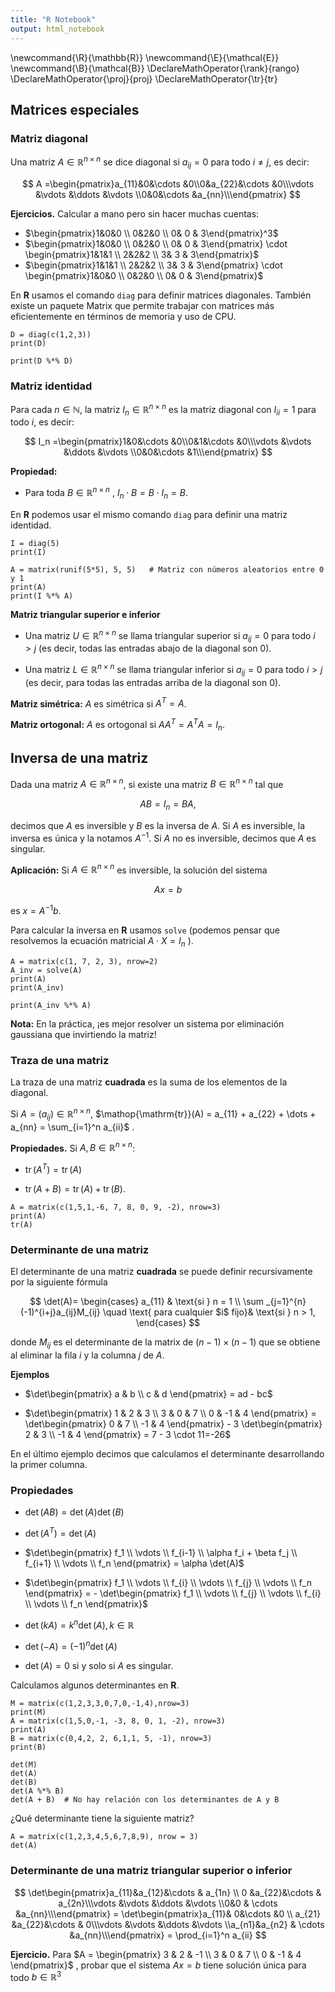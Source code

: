 ```yaml
---
title: "R Notebook"
output: html_notebook
---
```


\newcommand{\R}{\mathbb{R}}
\newcommand{\E}{\mathcal{E}}
\newcommand{\B}{\mathcal{B}}
\DeclareMathOperator{\rank}{rango}
\DeclareMathOperator{\proj}{proj}
\DeclareMathOperator{\tr}{tr}

$$
\newcommand{\mathbb{R}}{\mathbb{R}}
\newcommand{\mathcal{E}}{\mathcal{E}}
\newcommand{\mathcal{B}}{\mathcal{B}}
\DeclareMathOperator{\mathop{\mathrm{rango}}}{rango}
\DeclareMathOperator{\mathop{\mathrm{proj}}}{proj}
\DeclareMathOperator{\mathop{\mathrm{tr}}}{tr}
$$

## Matrices especiales

### Matriz diagonal

Una matriz $A \in \mathbb{R}^{n \times n}$ se dice diagonal si $a_{ij} = 0$ para todo $i \neq j$, es decir:

$$
A =\begin{pmatrix}a_{11}&0&\cdots &0\\0&a_{22}&\cdots &0\\\vdots &\vdots &\ddots &\vdots \\0&0&\cdots &a_{nn}\\\end{pmatrix}
$$

**Ejercicios.** Calcular a mano pero sin hacer muchas cuentas:

-   $\begin{pmatrix}1&0&0 \\ 0&2&0 \\ 0& 0 & 3\end{pmatrix}^3$
-   $\begin{pmatrix}1&0&0 \\ 0&2&0 \\ 0& 0 & 3\end{pmatrix} \cdot \begin{pmatrix}1&1&1 \\ 2&2&2 \\ 3& 3 & 3\end{pmatrix}$
-   $\begin{pmatrix}1&1&1 \\ 2&2&2 \\ 3& 3 & 3\end{pmatrix} \cdot \begin{pmatrix}1&0&0 \\ 0&2&0 \\ 0& 0 & 3\end{pmatrix}$

En **R** usamos el comando `diag` para definir matrices diagonales. También existe un paquete Matrix que permite trabajar con matrices más eficientemente en términos de memoria y uso de CPU.

```{r}
D = diag(c(1,2,3))
print(D)

print(D %*% D)
```

### Matriz identidad

Para cada $n \in \mathbb{N}$, la matriz $I_n \in \mathbb{R}^{n \times n}$ es la matriz diagonal con $I_{ii} = 1$ para todo $i$, es decir:

$$
I_n =\begin{pmatrix}1&0&\cdots &0\\0&1&\cdots &0\\\vdots &\vdots &\ddots &\vdots \\0&0&\cdots &1\\\end{pmatrix}
$$

**Propiedad:**

-   Para toda $B \in \mathbb{R}^{n \times n}$ , $I_n \cdot B = B \cdot I_n = B$.

En **R** podemos usar el mismo comando `diag` para definir una matriz identidad.

```{r}
I = diag(5)
print(I)

A = matrix(runif(5*5), 5, 5)   # Matriz con números aleatorios entre 0 y 1
print(A)
print(I %*% A)
```

**Matriz triangular superior e inferior**

-   Una matriz $U \in \mathbb{R}^{n \times n}$ se llama triangular superior si $a_{ij} = 0$ para todo $i > j$ (es decir, todas las entradas abajo de la diagonal son 0).

-   Una matriz $L \in \mathbb{R}^{n \times n}$ se llama triangular inferior si $a_{ij} = 0$ para todo $i > j$ (es decir, para todas las entradas arriba de la diagonal son 0).

**Matriz simétrica:** $A$ es simétrica si $A^T = A$.

**Matriz ortogonal:** $A$ es ortogonal si $AA^T = A^TA = I_n$.

## Inversa de una matriz

Dada una matriz $A \in \mathbb{R}^{n \times n}$, si existe una matriz $B \in \mathbb{R}^{n\times n}$ tal que

$$
AB = I_n = BA,
$$

decimos que $A$ es inversible y $B$ es la inversa de $A$. Si $A$ es inversible, la inversa es única y la notamos $A^{-1}$. Si $A$ no es inversible, decimos que $A$ es singular.

**Aplicación:** Si $A \in \mathbb{R}^{n \times n}$ es inversible, la solución del sistema

$$
Ax = b
$$

es $x = A^{-1}b$.

Para calcular la inversa en **R** usamos `solve` (podemos pensar que resolvemos la ecuación matricial $A \cdot X = I_n$ ).

```{r}
A = matrix(c(1, 7, 2, 3), nrow=2)
A_inv = solve(A)  
print(A)
print(A_inv)

print(A_inv %*% A)

```

**Nota:** En la práctica, ¡es mejor resolver un sistema por eliminación gaussiana que invirtiendo la matriz!

### Traza de una matriz

La traza de una matriz **cuadrada** es la suma de los elementos de la diagonal.

Si $A = (a_{ij}) \in \mathbb{R}^{n \times n}$, $\mathop{\mathrm{tr}}(A) = a_{11} + a_{22} + \dots + a_{nn} = \sum_{i=1}^n a_{ii}$ .

**Propiedades.** Si $A, B \in \mathbb{R}^{n \times n}$:

-   $\mathop{\mathrm{tr}}(A^T)=\mathop{\mathrm{tr}}(A)$

-   $\mathop{\mathrm{tr}}(A+B) = \mathop{\mathrm{tr}}(A) + \mathop{\mathrm{tr}}(B)$.

```{r}
A = matrix(c(1,5,1,-6, 7, 8, 0, 9, -2), nrow=3)
print(A)
tr(A)
```

### Determinante de una matriz

El determinante de una matriz **cuadrada** se puede definir recursivamente por la siguiente fórmula

$$
\det(A)= \begin{cases}
a_{11} & \text{si } n = 1 \\
\sum _{j=1}^{n}(-1)^{i+j}a_{ij}M_{ij} \quad \text{ para cualquier $i$ fijo}& \text{si } n > 1,
\end{cases}
$$

donde $M_{ij}$ es el determinante de la matrix de $(n-1) \times (n-1)$ que se obtiene al eliminar la fila $i$ y la columna $j$ de $A$.

**Ejemplos**

-   $\det\begin{pmatrix} a & b \\ c & d \end{pmatrix} = ad - bc$

-   $\det\begin{pmatrix} 1 & 2 & 3 \\ 3 & 0 & 7 \\ 0 & -1 & 4 \end{pmatrix} = \det\begin{pmatrix} 0 & 7 \\ -1 & 4 \end{pmatrix} - 3 \det\begin{pmatrix} 2 & 3 \\ -1 & 4 \end{pmatrix} = 7 - 3 \cdot 11=-26$

En el último ejemplo decimos que calculamos el determinante desarrollando la primer columna.

### Propiedades

-   $\det(AB) = \det(A)\det(B)$

-   $\det(A^T) = \det(A)$

-   $\det\begin{pmatrix} f_1 \\ \vdots \\ f_{i-1} \\ \alpha f_i + \beta f_j \\ f_{i+1} \\ \vdots \\ f_n \end{pmatrix} = \alpha \det(A)$

-   $\det\begin{pmatrix} f_1 \\ \vdots \\ f_{i} \\ \vdots \\ f_{j} \\ \vdots \\ f_n \end{pmatrix} = - \det\begin{pmatrix} f_1 \\ \vdots \\ f_{j} \\ \vdots \\ f_{i} \\ \vdots \\ f_n \end{pmatrix}$

-   $\det(kA)=k^n \det(A), k \in \mathbb{R}$

-   $\det(-A)=(-1)^n \det(A)$

-   $\det(A) = 0$ si y solo si $A$ es singular.

Calculamos algunos determinantes en **R**.

```{r}
M = matrix(c(1,2,3,3,0,7,0,-1,4),nrow=3)
print(M)
A = matrix(c(1,5,0,-1, -3, 8, 0, 1, -2), nrow=3)
print(A)
B = matrix(c(0,4,2, 2, 6,1,1, 5, -1), nrow=3)
print(B)

det(M)
det(A)
det(B)
det(A %*% B)
det(A + B)  # No hay relación con los determinantes de A y B
```

¿Qué determinante tiene la siguiente matriz?

```{r}
A = matrix(c(1,2,3,4,5,6,7,8,9), nrow = 3)
det(A)

```

### Determinante de una matriz triangular superior o inferior

$$
\det\begin{pmatrix}a_{11}&a_{12}&\cdots & a_{1n} \\ 0 &a_{22}&\cdots & a_{2n}\\\vdots &\vdots &\ddots &\vdots \\0&0 & \cdots &a_{nn}\\\end{pmatrix} = \det\begin{pmatrix}a_{11}& 0&\cdots &0 \\ a_{21} &a_{22}&\cdots & 0\\\vdots &\vdots &\ddots &\vdots \\a_{n1}&a_{n2} & \cdots &a_{nn}\\\end{pmatrix} = \prod_{i=1}^n a_{ii}
$$

**Ejercicio.** Para $A = \begin{pmatrix} 3 & 2 & -1 \\ 3 & 0 & 7 \\ 0 & -1 & 4 \end{pmatrix}$ , probar que el sistema $Ax = b$ tiene solución única para todo $b \in \mathbb{R}^3$
